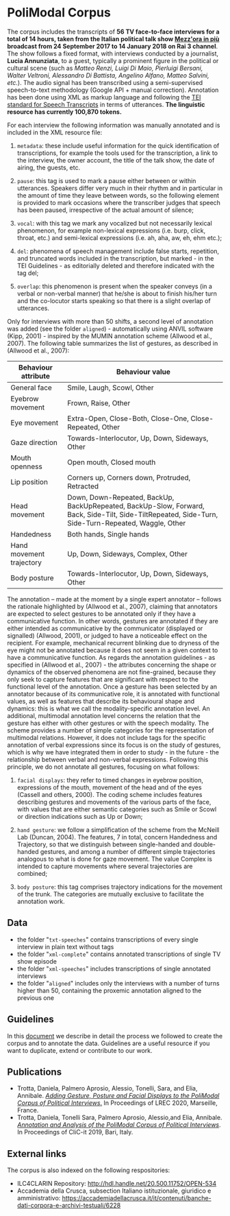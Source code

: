 # PoliModal Corpus

The corpus includes the transcripts of **56 TV face-to-face interviews for a total of 14 hours, taken from the Italian political talk show [Mezz'ora in più](https://it.wikipedia.org/wiki/%C2%BD_h_in_pi%C3%B9) broadcast from 24 September 2017 to 14 January 2018 on Rai 3 channel**. The show follows a fixed format, with interviews conducted by a journalist, **Lucia Annunziata**, to a guest, typically a prominent figure in the political or cultural scene (such as _Matteo Renzi, Luigi Di Maio, Pierluigi Bersani, Walter Veltroni, Alessandro Di Battista, Angelino Alfano, Matteo Salvini, etc._). The audio signal has been transcribed using a semi-supervised speech-to-text methodology (Google API + manual correction). Annotation has been done using XML as markup language and following the [TEI standard for Speech Transcripts](http://www.tei-c.org/release/doc/tei-p5-doc/en/html/TS.html) in terms of utterances. **The linguistic resource has currently 100,870 tokens.**

For each interview the following information was manually annotated and is included in the XML resource file:

1. `metadata`: these include useful information for the quick identification of transcriptions, for example the tools used for the transcription, a link to the interview, the owner account, the title of the talk show, the date of airing, the guests, etc.

2. `pause`: this tag is used to mark a pause either between or within utterances. Speakers differ very much in their rhythm and in particular in the amount of time they leave between words, so the following element is provided to mark occasions where the transcriber judges that speech has been paused, irrespective of the actual amount of silence;

3. `vocal`: with this tag we mark any vocalized but not necessarily lexical phenomenon, for example non-lexical expressions (i.e. burp, click, throat, etc.) and semi-lexical expressions (i.e. ah, aha, aw, eh, ehm etc.);

4. `del`: phenomena of speech management include false starts, repetition, and truncated words included in the transcription, but marked - in the TEI Guidelines - as editorially deleted and therefore indicated with the tag del; 

5.  `overlap`: this phenomenon is present when the speaker conveys (in a verbal or non-verbal manner) that he/she is about to finish his/her turn and the co-locutor starts speaking so that there is a slight overlap of utterances. 

Only for interviews with more than 50 shifts, a second level of annotation was added (see the folder `aligned`) - automatically using ANVIL software (Kipp, 2001) - inspired by the MUMIN annotation scheme (Allwood et al., 2007). The following table summarizes the list of gestures, as described in (Allwood et al., 2007):

| Behaviour attribute      | Behaviour value                                                                                                                                     |
|--------------------------|-----------------------------------------------------------------------------------------------------------------------------------------------------|
| General face             | Smile, Laugh, Scowl, Other                                                                                                                          |
| Eyebrow movement         | Frown, Raise, Other                                                                                                                                 |
| Eye movement             | Extra-Open, Close-Both, Close-One, Close-Repeated, Other                                                                                            |
| Gaze direction           | Towards-Interlocutor, Up, Down, Sideways, Other                                                                                                     |
| Mouth openness           | Open mouth, Closed mouth                                                                                                                            |
| Lip position             | Corners up, Corners down, Protruded, Retracted                                                                                                      |
| Head movement            | Down, Down-Repeated, BackUp, BackUpRepeated, BackUp-Slow, Forward, Back, Side-Tilt, Side-TiltRepeated, Side-Turn, Side-Turn-Repeated, Waggle, Other |
| Handedness               | Both hands, Single hands                                                                                                                            |
| Hand movement trajectory | Up, Down, Sideways, Complex, Other                                                                                                                  |
| Body posture             | Towards-Interlocutor, Up, Down, Sideways, Other                                                                                                     |

The annotation – made at the moment by a single expert annotator – follows the rationale highlighted by (Allwood et al., 2007), claiming that annotators are expected to select gestures to be annotated only if they have a communicative function. In other words, gestures are annotated if they are either intended as communicative by the communicator (displayed or signalled) (Allwood, 2001), or judged to have a noticeable effect on the recipient. For example, mechanical recurrent blinking due to dryness of the eye might not be annotated because it does not seem in a given context to have a communicative function. As regards the annotation guidelines - as specified in (Allwood et al., 2007) - the attributes concerning the shape or dynamics of the observed phenomena are not fine-grained, because they only seek to capture features that are significant with respect to the functional level of the annotation. Once a gesture has been selected by an annotator because of its communicative role, it is annotated with functional values, as well as features that describe its behavioural shape and dynamics: this is what we call the modality-specific annotation level. An additional, multimodal annotation level concerns the relation that the gesture has either with other gestures or with the speech modality. The scheme provides a number of simple categories for the representation of multimodal relations. However, it does not include tags for the specific annotation of verbal expressions since its focus is on the study of gestures, which is why we have integrated them in order to study - in the future - the relationship between verbal and non-verbal expressions. Following this principle, we  do not annotate all gestures, focusing on what follows:

1. `facial displays`: they refer to timed changes in eyebrow position, expressions of the mouth, movement of the head and of the eyes (Cassell and others, 2000). The coding scheme includes features describing gestures and movements of the various parts of the face, with values that are either semantic categories such as Smile or Scowl or direction indications such as Up or Down;

2. `hand gesture`: we follow a simplification of the scheme from the McNeill Lab (Duncan, 2004). The features, 7 in total, concern Handedness and Trajectory, so that we distinguish between single-handed and double-handed gestures, and among a number of different simple trajectories analogous to what is done for gaze movement. The value Complex is intended to capture movements where several trajectories are combined;

3. `body posture`: this tag comprises trajectory indications for the movement of the trunk. The categories are mutually exclusive to facilitate the annotation work.

## Data

- the folder "`txt-speeches`" contains transcriptions of every single interview in plain text without tags
- the folder "`xml-complete`" contains annotated transcriptions of single TV show episode 
- the folder "`xml-speeches`" includes transcriptions of single annotated interviews 
- the folder "`aligned`" includes only the interviews with a number of turns higher than 50, containing the proxemic annotation aligned to the previous one

## Guidelines

In this [document](guidelines_v1.pdf) we describe in detail the process we followed to create the corpus and to annotate the data. Guidelines are a useful resource if you want to duplicate, extend or contribute to our work.

## Publications

- Trotta, Daniela, Palmero Aprosio, Alessio, Tonelli, Sara, and Elia, Annibale. [*Adding Gesture,*
  *Posture and Facial Displays to the PoliModal Corpus of Political Interviews*.](lrec2020.pdf) In Proceedings of
  LREC 2020, Marseille, France. 
- Trotta, Daniela, Tonelli Sara, Palmero Aprosio, Alessio,and Elia, Annibale. [*Annotation and
  Analysis of the PoliModal Corpus of Political Interviews*](http://ceur-ws.org/Vol-2481/paper73.pdf). In Proceedings of CliC-it 2019, Bari,
  Italy.
  
## External links

The corpus is also indexed on the following respositories:

- ILC4CLARIN Repository: http://hdl.handle.net/20.500.11752/OPEN-534
- Accademia della Crusca, subsection Italiano istituzionale, giuridico e amministrativo: https://accademiadellacrusca.it/it/contenuti/banche-dati-corpora-e-archivi-testuali/6228



